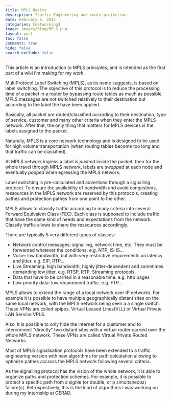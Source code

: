 ```yaml
---
title: MPLS Basics
description: Traffic Engineering and route protection
date: February 5, 2015
categories: [networking]
image: images/blog/MPLS.png
layout: post
toc: false
comments: true
hide: false
search_exclude: false
---
```





 This article is an introduction to MPLS principles, and is intended as the first part of a wiki i'm making for my work.
 


MultiProtocol Label Switching (MPLS), as its name suggests, is based on label switching. The objective of this protocol is to reduce the processing time of a packet in a router by bypassing route tables as much as possible. MPLS messages are not switched relatively to their destination but according to the label the have been applied.

Basically, all packet are routed/classified according to their destination, type of service, customer and many other criteria when they enter the MPLS network. After that, the only thing that matters for MPLS devices is the labels assigned to the packet.  

Naturally, MPLS is a core network technology and is designed to be used for high volume transportation (when routing tables become too long and that traffic can be classified).

At MPLS network ingress a label is *pushed* inside the packet, then for the whole travel through MPLS network, labels are *swapped* at each node and eventually *popped* when egressing the MPLS network.


Label switching is pre-calculated and advertised through a signalling protocol. To ensure the availability of bandwidth and avoid congestions, ressources in the MPLS network are reserved by this protocols, creating pathes and protection pathes from one point to the other.


MPLS allows to classify traffic according to many criteria into several Forward Equivalent Class (FEC). Each class is supposed to include traffic that have the same kind of needs and expectations from the network. Classify traffic allows to share the ressources accordingly.

There are typically 5 very different types of classes:

* Network control messages: signalling, network time, etc. They must be forwarded whatever the conditions. e.g. NTP, IS-IS...
* Voice: low bandwidth, but with very restrictive requirements on latency and jitter. e.g. SIP, RTP...
* Live Streaming: high bandwidth, highly jitter-dependent and sometimes demanding low jitter. e.g. RTSP, RTP, Streaming protocols.
* Data that have to be carried in a reasonable time. e.g. http pages
* Low priority data: low requirement traffic. e.g. FTP...


MPLS allows to extend the range of a local network over IP networks. For example it is possible to have multiple geographically distant sites on the same local network, with the MPLS network being seen a a single switch. These VPNs are called epipes, Virtual Leased Lines(VLL) or Virtual Private LAN Service VPLS.

Also, it is possible to only hide the internet for a customer and to interconnect "directly" two distant sites with a virtual router carried over the whole MPLS network. These VPNs are called Virtual Private Routed Networks.


Most of MPLS signalisation protocols have been extended to a traffic engineering version with new algorithms for path calculation allowing to optimize pathes accross the MPLS network following several criteria.

As the signalling protocol has the vision of the whole network, it is able to organize paths and protection schemes. For example, it is possible to protect a specific path from a signle (or double, or p simultaneous) failure(s). Retrospectively, this is the kind of algorithms i was working on during my internship at GERAD.
